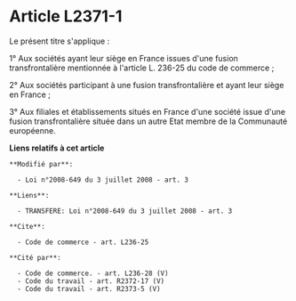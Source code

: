 # Article L2371-1

Le présent titre s'applique : 

1° Aux sociétés ayant leur siège en France issues d'une fusion transfrontalière mentionnée à l'article L. 236-25 du code de
commerce ; 

2° Aux sociétés participant à une fusion transfrontalière et ayant leur siège en France ; 

3° Aux filiales et établissements situés en France d'une société issue d'une fusion transfrontalière située dans un autre
Etat membre de la Communauté européenne.

**Liens relatifs à cet article**

	**Modifié par**:

	  - Loi n°2008-649 du 3 juillet 2008 - art. 3

	**Liens**:

	  - TRANSFERE: Loi n°2008-649 du 3 juillet 2008 - art. 3

	**Cite**:

	  - Code de commerce - art. L236-25

	**Cité par**:

	  - Code de commerce. - art. L236-28 (V)
	  - Code du travail - art. R2372-17 (V)
	  - Code du travail - art. R2373-5 (V)
